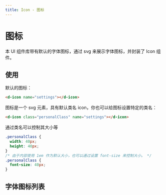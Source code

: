 ```yaml
---
title: Icon - 图标
---
```

# 图标

本 UI 组件库带有默认的字体图标，通过 svg 来展示字体图标，并封装了 Icon 组件。

## 使用

默认的图标：

<wrapper>
  <d-icon name="settings"></d-icon>
</wrapper>

```html
<d-icon name="settings"></d-icon>
```

图标是一个 svg 元素，具有默认类名 icon，你也可以给图标设置特定的类名：
<wrapper>
  <iconlist-item name="settings" :hasTitle="false"></iconlist-item>
</wrapper>

```html
<d-icon class="personalClass" name="settings"></d-icon>
```

通过类名可以控制其大小等

```css
.personalClass {
  width: 40px;
  height: 40px;
}
/* 由于内部使用 1em 作为默认大小，也可以通过设置 font-size 来控制大小。 */
.personalClass {
  font-size: 40px;
}
```

## 字体图标列表

<wrapper>
  <iconlist-item name="settings"></iconlist-item>
  <iconlist-item name="loading"></iconlist-item>
  <iconlist-item name="up"></iconlist-item>
  <iconlist-item name="down"></iconlist-item>
  <iconlist-item name="left"></iconlist-item>
  <iconlist-item name="right"></iconlist-item>
  <iconlist-item name="download"></iconlist-item>
  <iconlist-item name="warn"></iconlist-item>
  <iconlist-item name="info"></iconlist-item>
  <iconlist-item name="thumbs-up"></iconlist-item>
</wrapper>
